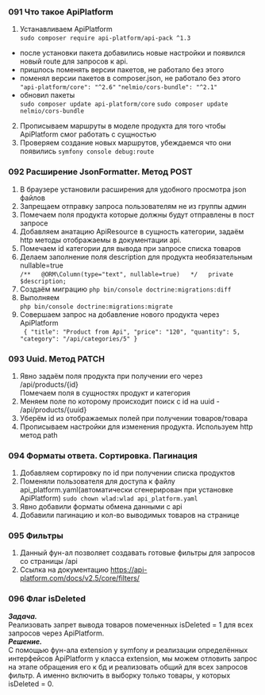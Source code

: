 ### 091 Что такое ApiPlatform

1. Устанавливаем ApiPlatform  
   `sudo composer require api-platform/api-pack ^1.3`

- после установки пакета добавились новые настройки и появился новый route для запросов к api.
- пришлось поменять версии пакетов, не работало без этого
- поменял версии пакетов в composer.json, не работало без этого  
  `"api-platform/core": "^2.6"`
  `"nelmio/cors-bundle": "^2.1"`
- обновил пакеты  
  `sudo composer update api-platform/core`
  `sudo composer update nelmio/cors-bundle`

2. Прописываем маршруты в моделе продукта для того чтобы ApiPlatform смог работать с сущностью
3. Проверяем создание новых маршрутов, убеждаемся что они появились
   `symfony console debug:route`

### 092 Расширение JsonFormatter. Метод POST

1. В браузере установили расширения для удобного просмотра json файлов
2. Запрещаем отправку запроса пользователям не из группы админ
3. Помечаем поля продукта которые должны будут отправлены в пост запросе
4. Добавляем анатацию ApiResource в сущность категории, задаём http методы отображаемы в документации api.
5. Помечаем id категории для вывода при запросе списка товаров
6. Делаем заполнение поля description для продукта необязательным nullable=true  
   `
   /**  
   @ORM\Column(type="text", nullable=true)  
   */  
   private $description;  
   `
7. Создаём миграцию
   `php bin/console doctrine:migrations:diff`
8. Выполняем  
   `php bin/console doctrine:migrations:migrate`
9. Совершаем запрос на добавление нового продукта через ApiPlatform  
   `  {
   "title": "Product from Api",
   "price": "120",
   "quantity": 5,
   "category": "/api/categories/5"
   }
   `

### 093 Uuid. Метод PATCH

1. Явно задаём поля продукта при получении его через /api/products/{id}  
   Помечаем поля в сущностях продукт и категория
2. Меняем поле по которому происходит поиск с id на uuid - /api/products/{uuid}
3. Уберём id из отображаемых полей при получении товаров/товара
4. Прописываем настройки для изменения продукта. Используем http метод path

### 094 Форматы ответа. Сортировка. Пагинация

1. Добавляем сортировку по id при получении списка продуктов
2. Поменяли пользователя для доступа к файлу api_platform.yaml(автоматически сгенерирован при установке ApiPlatform)
   `sudo chown wlad:wlad api_platform.yaml`
3. Явно добавили форматы обмена данными с api
4. Добавили пагинацию и кол-во выводимых товаров на странице

### 095 Фильтры

1. Данный фун-ал позволяет создавать готовые фильтры для запросов со страницы /api
2. Ссылка на документацию
   https://api-platform.com/docs/v2.5/core/filters/

### 096 Флаг isDeleted

_**Задача.**_  
Реализовать запрет вывода товаров помеченных isDeleted = 1 для всех запросов через ApiPlatform.  
_**Решение.**_  
С помощью фун-ала extension у symfony и реализации определённых интерфейсов ApiPlatform у класса extension,
мы можем отловить запрос на этапе обращения его к бд и реализовать общий для всех запросов фильтр.
А именно включить в выборку только товары, у которых isDeleted = 0.
